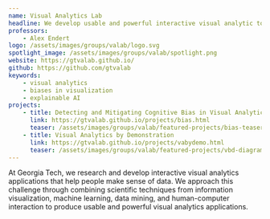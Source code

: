 ```yaml
---
name: Visual Analytics Lab
headline: We develop usable and powerful interactive visual analytic tools that help people make sense of data.
professors: 
    - Alex Endert
logo: /assets/images/groups/valab/logo.svg
spotlight_image: /assets/images/groups/valab/spotlight.png
website: https://gtvalab.github.io/
github: https://github.com/gtvalab
keywords:
    - visual analytics
    - biases in visualization
    - explainable AI
projects:
    - title: Detecting and Mitigating Cognitive Bias in Visual Analytics
      link: https://gtvalab.github.io/projects/bias.html
      teaser: /assets/images/groups/valab/featured-projects/bias-teaser.png
    - title: Visual Analytics by Demonstration
      link: https://gtvalab.github.io/projects/vabydemo.html
      teaser: /assets/images/groups/valab/featured-projects/vbd-diagram.png
---
```

At Georgia Tech, we research and develop interactive visual analytics applications that help people make sense of data. We approach this challenge through combining scientific techniques from information visualization, machine learning, data mining, and human-computer interaction to produce usable and powerful visual analytics applications.